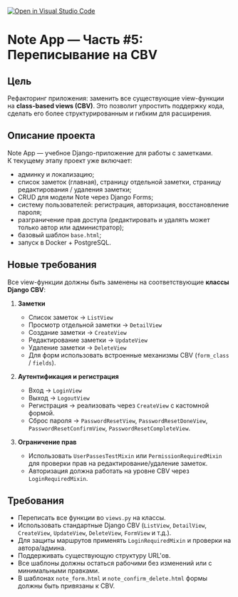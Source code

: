 [![Open in Visual Studio Code](https://classroom.github.com/assets/open-in-vscode-2e0aaae1b6195c2367325f4f02e2d04e9abb55f0b24a779b69b11b9e10269abc.svg)](https://classroom.github.com/online_ide?assignment_repo_id=20143499&assignment_repo_type=AssignmentRepo)
# Note App — Часть #5: Переписывание на CBV

## Цель
Рефакторинг приложения: заменить все существующие view-функции на **class-based views (CBV)**. Это позволит упростить поддержку кода, сделать его более структурированным и гибким для расширения.

## Описание проекта
Note App — учебное Django-приложение для работы с заметками.  
К текущему этапу проект уже включает:

- админку и локализацию;
- список заметок (главная), страницу отдельной заметки, страницу редактирования / удаления заметки;
- CRUD для модели Note через Django Forms;
- систему пользователей: регистрация, авторизация, восстановление пароля;
- разграничение прав доступа (редактировать и удалять может только автор или администратор);
- базовый шаблон `base.html`;
- запуск в Docker + PostgreSQL.

## Новые требования
Все view-функции должны быть заменены на соответствующие **классы Django CBV**:

1. **Заметки**
   - Список заметок → `ListView`
   - Просмотр отдельной заметки → `DetailView`
   - Создание заметки → `CreateView`
   - Редактирование заметки → `UpdateView`
   - Удаление заметки → `DeleteView`
   - Для форм использовать встроенные механизмы CBV (`form_class` / `fields`).

2. **Аутентификация и регистрация**
   - Вход → `LoginView`
   - Выход → `LogoutView`
   - Регистрация → реализовать через `CreateView` с кастомной формой.
   - Сброс пароля → `PasswordResetView`, `PasswordResetDoneView`, `PasswordResetConfirmView`, `PasswordResetCompleteView`.

3. **Ограничение прав**
   - Использовать `UserPassesTestMixin` или `PermissionRequiredMixin` для проверки прав на редактирование/удаление заметок.
   - Авторизация должна работать на уровне CBV через `LoginRequiredMixin`.

## Требования
- Переписать все функции во `views.py` на классы.
- Использовать стандартные Django CBV (`ListView`, `DetailView`, `CreateView`, `UpdateView`, `DeleteView`, `FormView` и т.д.).
- Для защиты маршрутов применять `LoginRequiredMixin` и проверки на автора/админа.
- Поддерживать существующую структуру URL'ов.
- Все шаблоны должны остаться рабочими без изменений или с минимальными правками.
- В шаблонах `note_form.html` и `note_confirm_delete.html` формы должны быть привязаны к CBV.


